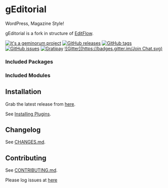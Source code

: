 # gEditorial

WordPress, Magazine Style!

gEditorial is a fork in structure of [EditFlow](http://editflow.org/).

[![it's a geminorum project](http://img.shields.io/badge/it's_a-geminorum_project-lightgrey.svg?style=flat)](http://geminorum.ir/)
[![GitHub releases](https://img.shields.io/github/release/geminorum/geditorial.svg?style=flat)](https://github.com/geminorum/geditorial/releases)
[![GitHub tags](https://img.shields.io/github/tag/geminorum/geditorial.svg?style=flat)](https://github.com/geminorum/geditorial/tags)
[![GitHub issues](https://img.shields.io/github/issues/geminorum/geditorial.svg?style=flat)](https://github.com/geminorum/geditorial/issues)
[![Gratipay](http://img.shields.io/gratipay/geminorum.svg?style=flat)](https://gratipay.com/geminorum/)
[![Gitter](https://badges.gitter.im/Join Chat.svg)](https://gitter.im/geminorum/geditorial?utm_source=badge&utm_medium=badge&utm_campaign=pr-badge)

### Included Packages

### Included Modules

## Installation

Grab the latest release from [here](https://github.com/geminorum/geditorial/releases).

See [Installing Plugins](http://codex.wordpress.org/Managing_Plugins#Installing_Plugins).

## Changelog

See [CHANGES.md](CHANGES.md).

## Contributing

See [CONTRIBUTING.md](CONTRIBUTING.md).

Please log issues at [here](https://github.com/geminorum/geditorial/issues)
